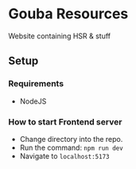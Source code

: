 # Gouba Resources

Website containing HSR & stuff

## Setup
### Requirements
-  NodeJS

### How to start Frontend server
- Change directory into the repo. 
- Run the command: `npm run dev`
- Navigate to `localhost:5173` 
